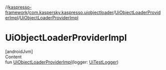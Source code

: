 //[kaspresso-framework](../../index.md)/[com.kaspersky.kaspresso.uiobjectloader](../index.md)/[UiObjectLoaderProviderImpl](index.md)/[UiObjectLoaderProviderImpl](-ui-object-loader-provider-impl.md)



# UiObjectLoaderProviderImpl  
[androidJvm]  
Content  
fun [UiObjectLoaderProviderImpl](-ui-object-loader-provider-impl.md)(logger: [UiTestLogger](../../com.kaspersky.kaspresso.logger/-ui-test-logger/index.md))  



